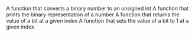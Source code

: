 A function that converts a binary number to an unsigned int
A function that prints the binary representation of a number
A function that returns the value of a bit at a given index
A function that sets the value of a bit to 1 at a given index
